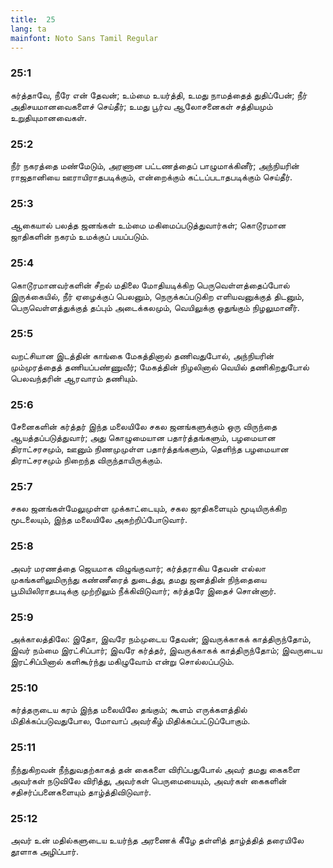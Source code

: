 ```yaml
---
title:  25
lang: ta
mainfont: Noto Sans Tamil Regular
---
```


###  25:1

கர்த்தாவே, நீரே என் தேவன்; உம்மை உயர்த்தி, உமது நாமத்தைத் துதிப்பேன்; நீர் அதிசயமானவைகளைச் செய்தீர்; உமது பூர்வ ஆலோசனைகள் சத்தியமும் உறுதியுமானவைகள்.

###  25:2

நீர் நகரத்தை மண்மேடும், அரணான பட்டணத்தைப் பாழுமாக்கினீர்; அந்நியரின் ராஜதானியை ஊராயிராதபடிக்கும், என்றைக்கும் கட்டப்படாதபடிக்கும் செய்தீர்.

###  25:3

ஆகையால் பலத்த ஜனங்கள் உம்மை மகிமைப்படுத்துவார்கள்; கொடூரமான ஜாதிகளின் நகரம் உமக்குப் பயப்படும்.

###  25:4

கொடூரமானவர்களின் சீறல் மதிலை மோதியடிக்கிற பெருவெள்ளத்தைப்போல் இருக்கையில், நீர் ஏழைக்குப் பெலனும், நெருக்கப்படுகிற எளியவனுக்குத் திடனும், பெருவெள்ளத்துக்குத் தப்பும் அடைக்கலமும், வெயிலுக்கு ஒதுங்கும் நிழலுமானீர்.

###  25:5

வறட்சியான இடத்தின் காங்கை மேகத்தினால் தணிவதுபோல், அந்நியரின் மும்முரத்தைத் தணியப்பண்ணுவீர்; மேகத்தின் நிழலினால் வெயில் தணிகிறதுபோல் பெலவந்தரின் ஆரவாரம் தணியும்.

###  25:6

சேனைகளின் கர்த்தர் இந்த மலையிலே சகல ஜனங்களுக்கும் ஒரு விருந்தை ஆயத்தப்படுத்துவார்; அது கொழுமையான பதார்த்தங்களும், பழமையான திராட்சரசமும், ஊனும் நிணமுமுள்ள பதார்த்தங்களும், தெளிந்த பழமையான திராட்சரசமும் நிறைந்த விருந்தாயிருக்கும்.

###  25:7

சகல ஜனங்கள்மேலுமுள்ள முக்காட்டையும், சகல ஜாதிகளையும் மூடியிருக்கிற மூடலையும், இந்த மலையிலே அகற்றிப்போடுவார்.

###  25:8

அவர் மரணத்தை ஜெயமாக விழுங்குவார்; கர்த்தராகிய தேவன் எல்லா முகங்களிலுமிருந்து கண்ணீரைத் துடைத்து, தமது ஜனத்தின் நிந்தையை பூமியிலிராதபடிக்கு முற்றிலும் நீக்கிவிடுவார்; கர்த்தரே இதைச் சொன்னார்.

###  25:9

அக்காலத்திலே: இதோ, இவரே நம்முடைய தேவன்; இவருக்காகக் காத்திருந்தோம், இவர் நம்மை இரட்சிப்பார்; இவரே கர்த்தர், இவருக்காகக் காத்திருந்தோம்; இவருடைய இரட்சிப்பினால் களிகூர்ந்து மகிழுவோம் என்று சொல்லப்படும்.

###  25:10

கர்த்தருடைய கரம் இந்த மலையிலே தங்கும்; கூளம் எருக்களத்தில் மிதிக்கப்படுவதுபோல, மோவாப் அவர்கீழ் மிதிக்கப்பட்டுப்போகும்.

###  25:11

நீந்துகிறவன் நீந்துவதற்காகத் தன் கைகளை விரிப்பதுபோல் அவர் தமது கைகளை அவர்கள் நடுவிலே விரித்து, அவர்கள் பெருமையையும், அவர்கள் கைகளின் சதிசர்ப்பனைகளையும் தாழ்த்திவிடுவார்.

###  25:12

அவர் உன் மதில்களுடைய உயர்ந்த அரணைக் கீழே தள்ளித் தாழ்த்தித் தரையிலே தூளாக அழிப்பார்.

